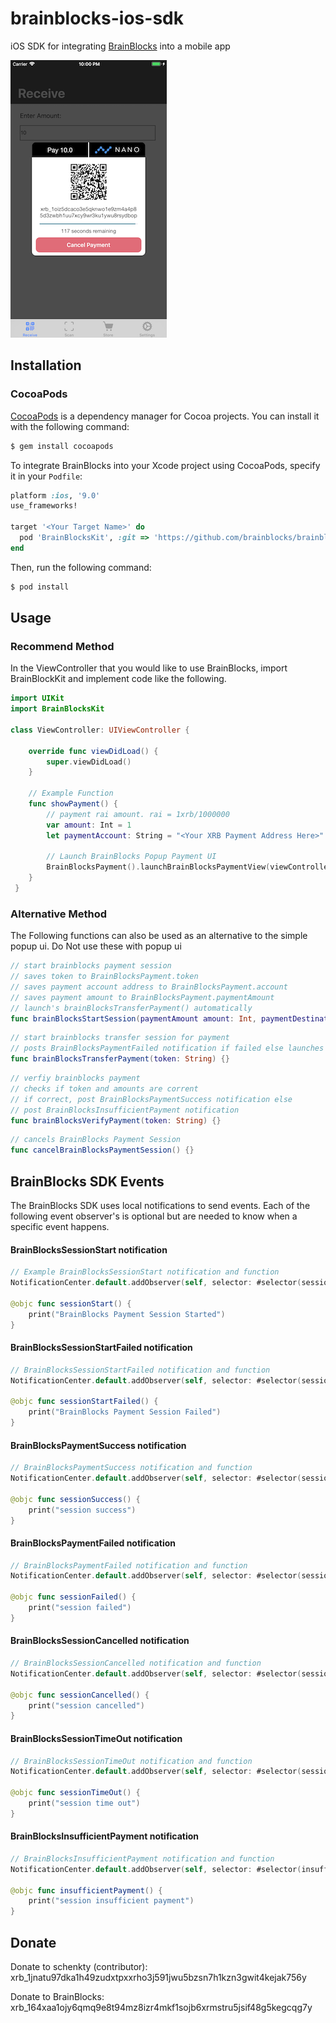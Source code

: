 # brainblocks-ios-sdk
iOS SDK for integrating [BrainBlocks](http://BrainBlocks.io) into a mobile app

![demo](./img/demo.png)


## Installation

### CocoaPods

[CocoaPods](http://cocoapods.org) is a dependency manager for Cocoa projects. You can install it with the following command:

```bash
$ gem install cocoapods
```

To integrate BrainBlocks into your Xcode project using CocoaPods, specify it in your `Podfile`:

```ruby
platform :ios, '9.0'
use_frameworks!

target '<Your Target Name>' do
  pod 'BrainBlocksKit', :git => 'https://github.com/brainblocks/brainblocks-ios-sdk.git', :tag => 'v0.0.4'
end
```

Then, run the following command:

```bash
$ pod install
```

## Usage

### Recommend Method
In the ViewController that you would like to use BrainBlocks, import BrainBlockKit and implement code like the following.

```swift
import UIKit
import BrainBlocksKit

class ViewController: UIViewController {

    override func viewDidLoad() {
        super.viewDidLoad()
    }
    
    // Example Function
    func showPayment() {
        // payment rai amount. rai = 1xrb/1000000
        var amount: Int = 1 
        let paymentAccount: String = "<Your XRB Payment Address Here>"
        
        // Launch BrainBlocks Popup Payment UI
        BrainBlocksPayment().launchBrainBlocksPaymentView(viewController: self, paymentAmount: amount, paymentDestination: paymentAccount)
    }
 }
 ```
 
### Alternative Method

The Following functions can also be used as an alternative to the simple popup ui. Do Not use these with popup ui

```swift
// start brainblocks payment session
// saves token to BrainBlocksPayment.token
// saves payment account address to BrainBlocksPayment.account
// saves payment amount to BrainBlocksPayment.paymentAmount
// launch's brainBlocksTransferPayment() automatically 
func brainBlocksStartSession(paymentAmount amount: Int, paymentDestination destination: String)
```

```swift
// start brainblocks transfer session for payment
// posts BrainBlocksPaymentFailed notification if failed else launches brainBlocksVerifyPayment()
func brainBlocksTransferPayment(token: String) {}
```

```swift
// verfiy brainblocks payment
// checks if token and amounts are corrent
// if correct, post BrainBlocksPaymentSuccess notification else
// post BrainBlocksInsufficientPayment notification
func brainBlocksVerifyPayment(token: String) {}
```

```swift
// cancels BrainBlocks Payment Session
func cancelBrainBlocksPaymentSession() {}
```
 
## BrainBlocks SDK Events

The BrainBlocks SDK uses local notifications to send events. Each of the following event observer's is optional but are needed to know when a specific event happens.

#### BrainBlocksSessionStart notification
```swift
// Example BrainBlocksSessionStart notification and function
NotificationCenter.default.addObserver(self, selector: #selector(sessionStart), name: NSNotification.Name(rawValue: "BrainBlocksSessionStart"), object: nil) 

@objc func sessionStart() {
    print("BrainBlocks Payment Session Started")
}
```

#### BrainBlocksSessionStartFailed notification
```swift
// BrainBlocksSessionStartFailed notification and function
NotificationCenter.default.addObserver(self, selector: #selector(sessionStartFailed), name: NSNotification.Name(rawValue: "BrainBlocksSessionStartFailed"), object: nil) 

@objc func sessionStartFailed() {
    print("BrainBlocks Payment Session Failed")
}
```

#### BrainBlocksPaymentSuccess notification
```swift
// BrainBlocksPaymentSuccess notification and function
NotificationCenter.default.addObserver(self, selector: #selector(sessionSuccess), name: NSNotification.Name(rawValue: "BrainBlocksPaymentSuccess"), object: nil) 

@objc func sessionSuccess() {
    print("session success")
}
```

#### BrainBlocksPaymentFailed notification
```swift
// BrainBlocksPaymentFailed notification and function
NotificationCenter.default.addObserver(self, selector: #selector(sessionFailed), name: NSNotification.Name(rawValue: "BrainBlocksPaymentFailed"), object: nil) 

@objc func sessionFailed() {
    print("session failed")
}
```

#### BrainBlocksSessionCancelled notification
```swift
// BrainBlocksSessionCancelled notification and function
NotificationCenter.default.addObserver(self, selector: #selector(sessionCancelled), name: NSNotification.Name(rawValue: "BrainBlocksSessionCancelled"), object: nil) 

@objc func sessionCancelled() {
    print("session cancelled")
}
```

#### BrainBlocksSessionTimeOut notification
```swift
// BrainBlocksSessionTimeOut notification and function
NotificationCenter.default.addObserver(self, selector: #selector(sessionTimeOut), name: NSNotification.Name(rawValue: "BrainBlocksSessionTimeOut"), object: nil) 

@objc func sessionTimeOut() {
    print("session time out")
}
```

#### BrainBlocksInsufficientPayment notification
```swift
// BrainBlocksInsufficientPayment notification and function
NotificationCenter.default.addObserver(self, selector: #selector(insufficientPayment), name: NSNotification.Name(rawValue: "BrainBlocksInsufficientPayment"), object: nil)

@objc func insufficientPayment() {
    print("session insufficient payment")
}
```

## Donate 

Donate to schenkty (contributor): xrb_1jnatu97dka1h49zudxtpxxrho3j591jwu5bzsn7h1kzn3gwit4kejak756y

Donate to BrainBlocks: xrb_164xaa1ojy6qmq9e8t94mz8izr4mkf1sojb6xrmstru5jsif48g5kegcqg7y
